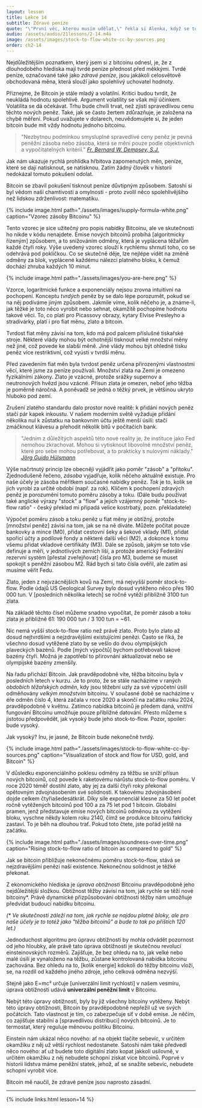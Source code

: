 ```yaml
---
layout: lesson
title: Lekce 14
subtitle: Zdravé peníze
quote: "\"První věc, kterou musím udělat,\" řekla si Alenka, když se toulala po lese, \"je dorůst do správné velikosti a druhá věc je najít cestu do té krásné zahrady. Myslím, že to bude nejlepší plán.\""
audio: /assets/audio/21lessons/2-14.m4a
image: /assets/images/stock-to-flow-white-cc-by-sources.png
order: ch2-14
---
```


Nejdůležitějším poznatkem, který jsem si z bitcoinu odnesl, je, 
že z dlouhodobého hlediska mají tvrdé peníze přednost před měkkými. 
Tvrdé peníze, označované také jako *zdravé peníze*, jsou jakákoli 
celosvětově obchodovaná měna, která slouží jako spolehlivý uchovatel 
hodnoty.

Přiznejme, že Bitcoin je stále mladý a volatilní. Kritici budou tvrdit, 
že neukládá hodnotu spolehlivě. Argument volatility se však míjí 
účinkem. Volatilita se dá očekávat. Trhu bude chvíli trvat, než zjistí 
spravedlivou cenu těchto nových peněz. Také, jak se často žertem 
zdůrazňuje, je založena na chybě měření. Pokud uvažujete v dolarech, 
neuvědomujete si, že jeden bitcoin bude mít vždy hodnotu jednoho bitcoinu.

> "Nezbytnou podmínkou smysluplné spravedlivé ceny peněz je pevná 
peněžní zásoba nebo zásoba, která se mění pouze podle objektivních 
a vypočitatelných kritérií."
> <cite>[Fr. Bernard W. Dempsey, S.J.]</cite>

Jak nám ukazuje rychlá prohlídka hřbitova zapomenutých měn, peníze, 
které se dají natisknout, se natisknou. Zatím žádný člověk v historii 
nedokázal tomuto pokušení odolat.

Bitcoin se zbavil pokušení tisknout peníze důvtipným způsobem. Satoshi 
si byl vědom naší chamtivosti a omylnosti - proto zvolil něco 
spolehlivějšího než lidskou zdrženlivost: matematiku.

{% include image.html path="./assets/images/supply-formula-white.png" caption="Vzorec zásoby Bitcoinu" %}

Tento vzorec je sice užitečný pro popis nabídky Bitcoinu, ale ve skutečnosti 
ho nikde v kódu nenajdete. Emise nových bitcoinů probíhá [algoritmicky řízeným] 
způsobem, a to snižováním odměny, která je vyplácena těžařům každé čtyři roky. 
Výše uvedený vzorec slouží k rychlému shrnutí toho, co se odehrává pod pokličkou. 
Co se skutečně děje, lze nejlépe vidět na změně odměny za blok, vyplácené 
každému nálezci platného bloku, k čemuž dochází zhruba každých 10 minut.

{% include image.html path="./assets/images/you-are-here.png" %}

Vzorce, logaritmické funkce a exponenciály nejsou zrovna intuitivní 
na pochopení. Konceptu *tvrdých* peněz by se dalo lépe porozumět, 
pokud se na něj podíváme jiným způsobem. Jakmile víme, kolik něčeho je, 
a známe-li, jak těžké je toto něco vyrobit nebo sehnat, okamžitě 
pochopíme hodnotu takové věci. To, co platí pro Picassovy obrazy, 
kytary Elvise Presleyho a stradivárky, platí i pro fiat měnu, zlato a bitcoin.

Tvrdost fiat měny závisí na tom, kdo má pod palcem příslušné tiskařské 
stroje. Některé vlády mohou být ochotnější tisknout velké množství měny 
než jiné, což povede ke slabší měně. Jiné vlády mohou být ohledně tisku 
peněz více restriktivní, což vyústí v tvrdší měnu.

Před zavedením fiat měn byla tvrdost peněz určena přirozenými vlastnostmi 
věcí, které jsme za peníze používali. Množství zlata na Zemi je omezeno 
fyzikálními zákony. Zlato je vzácné, protože srážky supernov a neutronových 
hvězd jsou vzácné. Přísun zlata je omezen, neboť jeho těžba je poměrně náročná. 
A poněvadž se jedná o těžký prvek, je většinou ukryto hluboko pod zemí.

Zrušení zlatého standardu dalo prostor nové realitě: k přidání nových peněz 
stačí pár kapek inkoustu. V našem moderním světě vyžaduje přidání několika 
nul k zůstatku na bankovním účtu ještě menší úsilí: stačí zmáčknout klávesu 
a přehodit několik bitů v počítačích bank.

> "Jedním z důležitých aspektů této nové reality je, že instituce jako Fed 
> nemohou zkrachovat. Mohou si vytisknout libovolné množství peněz, které 
> pro sebe mohou potřebovat, a to prakticky s nulovými náklady."
> <cite>[Jörg Guido Hülsmann]</cite>

Výše načrtnutý princip lze obecněji vyjádřit jako poměr "zásob" a "přítoku". 
Zjednodušeně řečeno, *zásoba* vyjadřuje, kolik něčeho aktuálně existuje. 
Pro naše účely je zásoba měřítkem současné nabídky peněz. *Tok* je to, 
kolik se jich vyrobí za určité období (např. za rok). Klíčem k pochopení 
zdravých peněz je porozumění tomuto poměru zásoby a toku. (Dále budu 
používat také anglické výrazy "stock" a "flow" a jejich vzájemný poměr 
"stock-to-flow ratio" - český překlad mi připadá velice kostrbatý, pozn. 
překladatele)

Výpočet poměru zásob a toku peněz u fiat měny je obtížný, protože 
[množství peněz] závisí na tom, jak se na ně díváte. Můžete počítat pouze 
bankovky a mince (M0), přidat cestovní šeky a šekové vklady (M1), přidat 
spořicí účty a podílové fondy a některé další věci (M2), a dokonce k tomu 
všemu přidat vkladové certifikáty (M3). Dále se způsob, jakým se toto vše 
definuje a měří, v jednotlivých zemích liší, a protože americký Federální 
rezervní systém [přestal zveřejňovat] čísla pro M3, budeme se muset 
spokojit s peněžní zásobou M2. Rád bych si tato čísla ověřil, ale zatím 
asi musíme věřit Fedu.

Zlato, jeden z nejvzácnějších kovů na Zemi, má nejvyšší poměr stock-to-flow. 
Podle údajů US Geological Survey bylo dosud vytěženo něco přes 190 000 tun. 
V [posledních několika letech] se ročně vytěží přibližně 3100 tun zlata.

Na základě těchto čísel můžeme snadno vypočítat, že poměr zásob a toku 
zlata je přibližně 61: 190 000 tun / 3 100 tun = ~61.

Nic nemá vyšší stock-to-flow ratio než právě zlato. Proto bylo zlato až dosud 
nejtvrdšími a nejzdravějšími existujícími penězi. Často se říká, že všechno 
dosud vytěžené zlato by se vešlo do dvou olympijských plaveckých bazénů. 
Podle [mých výpočtů] bychom potřebovali takové bazény čtyři. Možná je 
zapotřebí to přirovnání aktualizovat nebo se olympijské bazény zmenšily.

Na řadu přichází Bitcoin. Jak pravděpodobně víte, těžba bitcoinu byla 
v posledních letech v kurzu. Je to proto, že se stále nacházíme v raných 
*obdobích těžařských odměn*, kdy jsou těžební uzly za své výpočetní úsilí 
odměňovány *velkým množstvím* bitcoinu. V současné době se nacházíme v éře 
odměn číslo 4, která začala v roce 2020 a skončí na začátku roku 2024, 
pravděpodobně v květnu. Zatímco nabídka bitcoinů je předem daná, vnitřní 
fungování Bitcoinu umožňuje pouze přibližné datování. Přesto můžeme s jistotou 
předpovědět, jak vysoký bude jeho stock-to-flow. Pozor, spoiler: bude vysoký.

Jak vysoký? Inu, je jasné, že Bitcoin bude nekonečně tvrdý.

{% include image.html path="./assets/images/stock-to-flow-white-cc-by-sources.png" caption="Visualization of stock and flow for USD, gold, and Bitcoin" %}

V důsledku exponenciálního poklesu odměny za těžbu se sníží přísun nových 
bitcoinů, což povede k raketovému nárůstu stock-to-flow poměru. V roce 2020 
téměř dostihl zlato, aby jej za další čtyři roky překonal opětovným 
zdvojnásobením své solidnosti. K takovému zdvojnásobení dojde celkem 
čtyřiašedesátkrát. Díky síle exponenciál klesne za 50 let počet ročně 
vytěžených bitcoinů pod 100 a za 75 let pod 1 bitcoin. Globální pramen, 
jenž představuje emise nových bitcoinů odměnou za vytěžení bloku, vyschne 
někdy kolem roku 2140, čímž se produkce bitcoinu fakticky zastaví. 
To je běh na dlouhou trať. Pokud toto čtete, jste pořád ještě na začátku.

{% include image.html path="./assets/images/soundness-over-time.png" caption="Rising stock-to-flow ratio of bitcoin as compared to gold" %}

Jak se bitcoin přibližuje nekonečnému poměru stock-to-flow, stává se 
nejzdravějšími penězi naší existence. Nekonečnou solidnost je těžké překonat.

Z ekonomického hlediska je *úprava obtížnosti* Bitcoinu pravděpodobně jeho 
nejdůležitější složkou. Obtížnost těžby závisí na tom, jak rychle se těží 
nové bitcoiny\*. Právě dynamické přizpůsobování obtížnosti těžby nám umožňuje 
předvídat budoucí nabídku bitcoinu.

*(\* Ve skutečnosti záleží na tom, jak rychle se najdou platné bloky, ale pro naše 
účely je to totéž jako "těžba bitcoinů" a bude to tak po příštích 120 let.)*

Jednoduchost algoritmu pro úpravu obtížnosti by mohla odvádět pozornost 
od jeho hloubky, ale právě tato úprava obtížnosti je skutečnou revolucí 
einsteinovských rozměrů. Zajišťuje, že bez ohledu na to, jak velké nebo malé 
úsilí je vynaloženo na těžbu, zůstane kontrolovaná nabídka bitcoinu zachována. 
Bez ohledu na to, [kolik energie] kdokoli do těžby bitcoinu vloží, se, 
na rozdíl od každého jiného zdroje, jeho celková odměna nezvýší.

Stejně jako E=mc² určuje [univerzální limit rychlosti] v našem vesmíru, 
úprava obtížnosti udává **univerzální peněžní limit** v Bitcoinu.

Nebýt této úpravy obtížnosti, byly by již všechny bitcoiny vytěženy. Nebýt 
této úpravy obtížnosti, Bitcoin by pravděpodobně nepřežil už ve svých počátcích. 
Tato vlastnost je tím, co zabezpečuje síť v době emise. Je něčím, co zajišťuje 
stabilní a [spravedlivou distribuci] nových bitcoinů. Je to termostat, který 
reguluje měnovou politiku Bitcoinu.

Einstein nám ukázal něco nového: ať na objekt tlačíte sebevíc, v určitém okamžiku 
z něj už větší rychlost nedostanete. Satoshi nám také předvedl něco nového: ať už 
budete toto digitální zlato kopat jakkoli usilovně, v určitém okamžiku z něj 
nebudete schopni získat více bitcoinů. Poprvé v historii lidstva máme peněžní 
statek, jehož, ať se snažíte sebevíc, nebudete schopni vyrobit více.

Bitcoin mě naučil, že zdravé peníze jsou naprosto zásadní.

---

{% include links.html lesson=14 %}

<!-- Internal -->
[much energy]: https://dergigi.com/2018/06/10/bitcoin-s-energy-consumption/

[Fr. Bernard W. Dempsey, S.J.]: https://www.jstor.org/stable/29769582
[Jörg Guido Hülsmann]: https://mises.org/sites/default/files/The%20Ethics%20of%20Money%20Production_2.pdf
[stopped publishing]: https://www.federalreserve.gov/Releases/h6/discm3.htm
[last few years]: https://minerals.usgs.gov/minerals/pubs/mcs/2018/mcs2018.pdf
[my calculations]: https://www.wolframalpha.com/input/?i=volume+of+190000+metric+tons+gold+%2F+olympic+swimming+pool+volume
[fair distribution]: https://blog.picks.co/bitcoins-distribution-was-fair-e2ef7bbbc892

<!-- Bitcoin Wiki -->
[algorithmically controlled]: https://en.bitcoin.it/wiki/Controlled_supply

<!-- Wikipedia -->
[how much money there is]: https://en.wikipedia.org/wiki/Money_supply
[universal speed limit]: https://en.wikipedia.org/wiki/Speed_of_light#Upper_limit_on_speeds
[alice]: https://en.wikipedia.org/wiki/Alice%27s_Adventures_in_Wonderland
[carroll]: https://en.wikipedia.org/wiki/Lewis_Carroll
